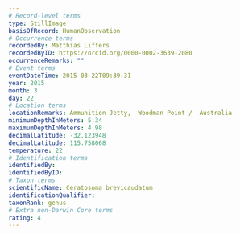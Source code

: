 ```yaml
---
# Record-level terms
type: StillImage
basisOfRecord: HumanObservation
# Occurrence terms
recordedBy: Matthias Liffers
recordedByID: https://orcid.org/0000-0002-3639-2080
occurrenceRemarks: ""
# Event terms
eventDateTime: 2015-03-22T09:39:31
year: 2015
month: 3
day: 22
# Location terms
locationRemarks: Ammunition Jetty,  Woodman Point /  Australia
minimumDepthInMeters: 5.34
maximumDepthInMeters: 4.98
decimalLatitude: -32.123948
decimalLatitude: 115.758068
temperature: 22
# Identification terms
identifiedBy: 
identifiedByID: 
# Taxon terms
scientificName: Ceratosoma brevicaudatum
identificationQualifier: 
taxonRank: genus
# Extra non-Darwin Core terms
rating: 4
---
```

